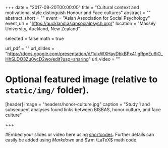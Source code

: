 +++
date = "2017-08-20T00:00:00"
title = "Cultural context and motivational style distinguish Honour and Face cultures"
abstract = ""
abstract_short = ""
event = "Asian Association for Social Psychology"
event_url = "https://auckland.asiansocialpsych.org/"
location = "Massey University, Auckland, New Zealand"

selected = false
math = true

url_pdf = ""
url_slides = "https://docs.google.com/presentation/d/1uixWXHayDbkBPx41igRpnEu6iO_HhSLDO3Zu0ycD2wo/edit?usp=sharing"
url_video = ""

# Optional featured image (relative to `static/img/` folder).
[header]
image = "headers/honor-culture.jpg"
caption = "Study 1 and subsequent analyses found links between BISBAS, honor culture, and face culture"

+++

#Embed your slides or video here using [shortcodes](https://gcushen.github.io/hugo-academic-demo/post/writing-markdown-latex/). Further details can easily be added using *Markdown* and $\rm \LaTeX$ math code. 
